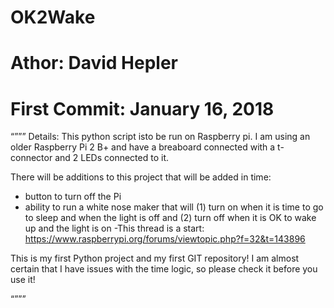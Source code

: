 # OK2Wake
# Athor: David Hepler
# First Commit: January 16, 2018
“””” 
Details: This python script isto be run on Raspberry pi. I am using an older Raspberry Pi 2 B+ and have a breaboard connected with a t-connector and 2 LEDs connected to it.

There will be additions to this project that will be added in time: 
- button to turn off the Pi
- ability to run a white nose maker that will (1) turn on when it is time to go to sleep and when the light is off and (2) turn off when it is OK to wake up and the light is on -This thread is a start: https://www.raspberrypi.org/forums/viewtopic.php?f=32&t=143896 

This is my first Python project and my first GIT repository!
I am almost certain that I have issues with the time logic, so please check it before you use it!

“””” 

